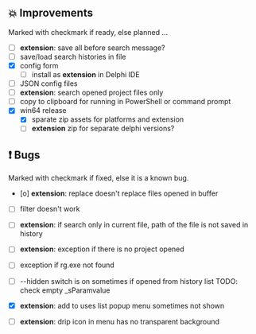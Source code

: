 <!--

Version:     v3.8.2-beta
PrevVersion: v3.8.1-beta

Help Formatting:
https://docs.github.com/en/get-started/writing-on-github/getting-started-with-writing-and-formatting-on-github/basic-writing-and-formatting-syntax, 
https://github.com/ikatyang/emoji-cheat-sheet/blob/master/README.md)

### :mag: Search Dialog
# + new feature
# + new feature
 
### :warning: Bug Fixes
# * bug

# TODO
# - Update Readme.md 
# - Update Deploy-Description.md 
# - Update file and product version in every projects for ALL CONFIGURATION!
# - Commit and push all changes
# - Run deploy script by pushing Ctrl+Shift+T in VSCode
-->

## :boom: Improvements 
Marked with checkmark if ready, else planned ...
- [ ] **extension**: save all before search message?
- [ ] save/load search histories in file
- [x] config form
  - [ ] install as **extension** in Delphi IDE
- [ ] JSON config files
- [ ] **extension**: search opened project files only
- [ ] copy to clipboard for running in PowerShell or command prompt
- [x] win64 release
  - [x] sparate zip assets for platforms and extension
  - [ ] **extension** zip for separate delphi versions?

## :exclamation: Bugs
Marked with checkmark if fixed, else it is a known bug.
- [o] **extension**: replace doesn't replace files opened in buffer
- [ ] filter doesn't work
- [ ] **extension**: if search only in current file, path of the file is not saved in history
- [ ] **extension**: exception if there is no project opened 
- [ ] exception if rg.exe not found
- [ ] --hidden switch is on sometimes if opened from history list TODO: check empty _sParamvalue
- [x] **extension**: add to uses list popup menu sometimes not shown
- [ ] **extension**: drip icon in menu has no transparent background

